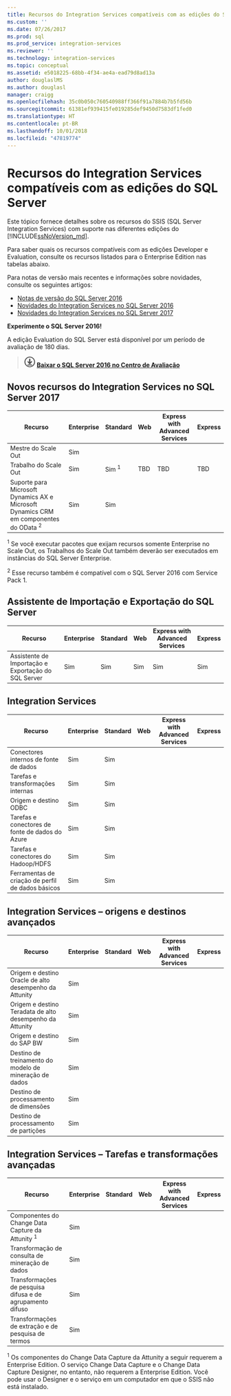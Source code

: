 ```yaml
---
title: Recursos do Integration Services compatíveis com as edições do SQL Server | Microsoft Docs
ms.custom: ''
ms.date: 07/26/2017
ms.prod: sql
ms.prod_service: integration-services
ms.reviewer: ''
ms.technology: integration-services
ms.topic: conceptual
ms.assetid: e5018225-68bb-4f34-ae4a-ead79d8ad13a
author: douglaslMS
ms.author: douglasl
manager: craigg
ms.openlocfilehash: 35c0b050c760540988ff366f91a7884b7b5fd56b
ms.sourcegitcommit: 61381ef939415fe019285def9450d7583df1fed0
ms.translationtype: HT
ms.contentlocale: pt-BR
ms.lasthandoff: 10/01/2018
ms.locfileid: "47819774"
---
```

# <a name="integration-services-features-supported-by-the-editions-of-sql-server"></a>Recursos do Integration Services compatíveis com as edições do SQL Server
 Este tópico fornece detalhes sobre os recursos do SSIS (SQL Server Integration Services) com suporte nas diferentes edições do [!INCLUDE[ssNoVersion_md](../includes/ssnoversion-md.md)].  

Para saber quais os recursos compatíveis com as edições Developer e Evaluation, consulte os recursos listados para o Enterprise Edition nas tabelas abaixo.
  
Para notas de versão mais recentes e informações sobre novidades, consulte os seguintes artigos:
-   [Notas de versão do SQL Server 2016](../sql-server/sql-server-2016-release-notes.md)
-   [Novidades do Integration Services no SQL Server 2016](../integration-services/what-s-new-in-integration-services-in-sql-server-2016.md)
-   [Novidades do Integration Services no SQL Server 2017](../integration-services/what-s-new-in-integration-services-in-sql-server-2017.md)
    
**Experimente o SQL Server 2016!**    

A edição Evaluation do SQL Server está disponível por um período de avaliação de 180 dias.  
    
> [![Baixar no Centro de Avaliação](../analysis-services/media/download.png)](https://www.microsoft.com/evalcenter/evaluate-sql-server-2016) **[Baixar o SQL Server 2016 no Centro de Avaliação](https://www.microsoft.com/evalcenter/evaluate-sql-server-2016)**    
    
## <a name="ISNew"></a> Novos recursos do Integration Services no SQL Server 2017
  
|Recurso|Enterprise|Standard|Web|Express with Advanced Services|Express|  
|-------------|----------------|--------------|---------|------------------------------------|------------------------|  
|Mestre do Scale Out|Sim|||||
|Trabalho do Scale Out|Sim|Sim <sup>1</sup>|TBD|TBD|TBD|
|Suporte para Microsoft Dynamics AX e Microsoft Dynamics CRM em componentes do OData <sup>2</sup>|Sim|Sim||||

<sup>1</sup> Se você executar pacotes que exijam recursos somente Enterprise no Scale Out, os Trabalhos do Scale Out também deverão ser executados em instâncias do SQL Server Enterprise.

<sup>2</sup> Esse recurso também é compatível com o SQL Server 2016 com Service Pack 1.

## <a name="IEWiz"></a> Assistente de Importação e Exportação do SQL Server

|Recurso|Enterprise|Standard|Web|Express with Advanced Services|Express|  
|-------------|----------------|--------------|---------|------------------------------------|------------------------|  
|Assistente de Importação e Exportação do SQL Server|Sim|Sim|Sim|Sim|Sim|  

## <a name="IS"></a> Integration Services  
  
|Recurso|Enterprise|Standard|Web|Express with Advanced Services|Express|  
|-------------|----------------|--------------|---------|------------------------------------|------------------------|  
|Conectores internos de fonte de dados|Sim|Sim|||| 
|Tarefas e transformações internas|Sim|Sim||||  
|Origem e destino ODBC |Sim|Sim|||| 
|Tarefas e conectores de fonte de dados do Azure|Sim|Sim||||  
|Tarefas e conectores do Hadoop/HDFS|Sim|Sim||||  
|Ferramentas de criação de perfil de dados básicos|Sim|Sim|||| 

## <a name="ISAA"></a> Integration Services – origens e destinos avançados  
  
|Recurso|Enterprise|Standard|Web|Express with Advanced Services|Express|  
|-------------|----------------|--------------|---------|------------------------------------|------------------------|  
|Origem e destino Oracle de alto desempenho da Attunity|Sim|||||  
|Origem e destino Teradata de alto desempenho da Attunity|Sim|||||  
|Origem e destino do SAP BW|Sim|||||  
|Destino de treinamento do modelo de mineração de dados|Sim|||||  
|Destino de processamento de dimensões|Sim|||||  
|Destino de processamento de partições|Sim|||||  
  
## <a name="ISAT"></a> Integration Services – Tarefas e transformações avançadas  
  
|Recurso|Enterprise|Standard|Web|Express with Advanced Services|Express|  
|-------------|----------------|--------------|---------|------------------------------------|------------------------|  
|Componentes do Change Data Capture da Attunity <sup>1</sup>|Sim|||||  
|Transformação de consulta de mineração de dados|Sim|||||  
|Transformações de pesquisa difusa e de agrupamento difuso|Sim|||||  
|Transformações de extração e de pesquisa de termos|Sim|||||  

<sup>1</sup> Os componentes do Change Data Capture da Attunity a seguir requerem a Enterprise Edition. O serviço Change Data Capture e o Change Data Capture Designer, no entanto, não requerem a Enterprise Edition. Você pode usar o Designer e o serviço em um computador em que o SSIS não está instalado.

